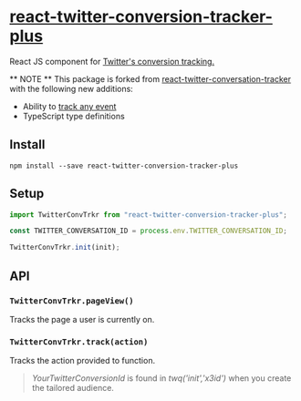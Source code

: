 # [react-twitter-conversion-tracker-plus](https://npm.im/react-twitter-conversion-tracker-plus)
React JS component for [Twitter's conversion tracking.](https://business.twitter.com/en/help/campaign-measurement-and-analytics/conversion-tracking-for-websites.html)

** NOTE **
This package is forked from [react-twitter-conversation-tracker](https://github.com/evankyle/react-twitter-conversion-tracker) with the following new additions:
- Ability to [track any event](#twitterconvtrkrtrackaction)
- TypeScript type definitions

## Install
```
npm install --save react-twitter-conversion-tracker-plus
```

## Setup
```js
import TwitterConvTrkr from "react-twitter-conversion-tracker-plus";

const TWITTER_CONVERSATION_ID = process.env.TWITTER_CONVERSATION_ID;

TwitterConvTrkr.init(init);
```

## API

### `TwitterConvTrkr.pageView()`

Tracks the page a user is currently on.

### `TwitterConvTrkr.track(action)`

Tracks the action provided to function.

> _YourTwitterConversionId_ is found in _twq('init','x3id')_ when you create the tailored audience.


